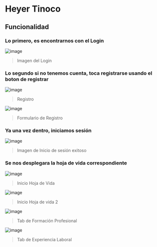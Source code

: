# Heyer Tinoco
## Funcionalidad

### Lo primero, es encontrarnos con el Login
![image](https://github.com/OrlandH/curriculum-vitae/assets/117741739/8f92d87a-9473-4a72-a178-85977102edbb)
> Imagen del Login

### Lo segundo si no tenemos cuenta, toca registrarse usando el boton de registrar
![image](https://github.com/OrlandH/curriculum-vitae/assets/117741739/813c026c-ca82-4dca-bec6-788e89835130)
> Registro

![image](https://github.com/OrlandH/curriculum-vitae/assets/117741739/250956a4-ebcb-46e1-ba26-6df73c3d75fb)
> Formulario de Registro
### Ya una vez dentro, iniciamos sesión
![image](https://github.com/OrlandH/curriculum-vitae/assets/117741739/20133030-686f-4164-ab43-08860831a02e)
> Imagen de Inicio de sesión exitoso

### Se nos desplegara la hoja de vida correspondiente
![image](https://github.com/OrlandH/curriculum-vitae/assets/117741739/b89cb82d-55fd-4f51-a57b-a60b254f2402)
> Inicio Hoja de Vida

![image](https://github.com/OrlandH/curriculum-vitae/assets/117741739/b32d7ec9-ba2d-4039-8a2a-f9caae885e25)
> Inicio Hoja de vida 2

![image](https://github.com/OrlandH/curriculum-vitae/assets/117741739/4e9582a5-7f4f-4325-9df6-5245bb85d9bf)
> Tab de Formación Profesional

![image](https://github.com/OrlandH/curriculum-vitae/assets/117741739/b86421df-f1c6-4152-a0ce-6660f2f94e99)
> Tab de Experiencia Laboral








